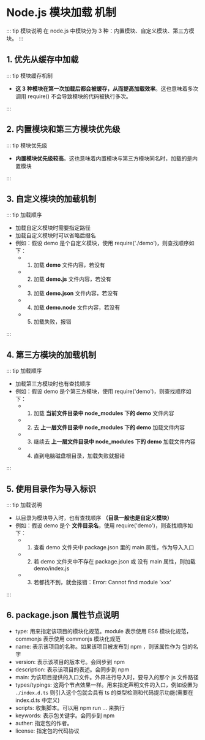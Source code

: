# Node.js 模块加载 机制

::: tip 模块说明
在 node.js 中模块分为 3 种：内置模块、自定义模块、第三方模块。
:::

## 1. 优先从缓存中加载

::: tip 模块缓存机制

- **这 3 种模块在第一次加载后都会被缓存，从而提高加载效率**。这也意味着多次调用 require() 不会导致模块的代码被执行多次。

:::

## 2. 内置模块和第三方模块优先级

::: tip 模块优先级

- **内置模块优先级较高**。这也意味着内置模块与第三方模块同名时，加载的是内置模块

:::

## 3. 自定义模块的加载机制

::: tip 加载顺序

- 加载自定义模块时需要指定路径
- 加载自定义模块时可以省略后缀名
- 例如：假设 demo 是个自定义模块，使用 require('./demo')，则查找顺序如下：
  - 1. 加载 **demo** 文件内容，若没有
  - 2. 加载 **demo.js** 文件内容，若没有
  - 3. 加载 **demo.json** 文件内容，若没有
  - 4. 加载 **demo.node** 文件内容，若没有
  - 5. 加载失败，报错

:::

## 4. 第三方模块的加载机制

::: tip 加载顺序

- 加载第三方模块时也有查找顺序
- 例如：假设 demo 是个第三方模块，使用 require('demo')，则查找顺序如下：
  - 1. 加载 **当前文件目录中 node_modules 下的 demo** 文件内容
  - 2. 去 **上一层文件目录中 node_modules 下的 demo** 加载文件内容
  - 3. 继续去 **上一层文件目录中 node_modules 下的 demo** 加载文件内容
  - 4. 直到电脑磁盘根目录，加载失败就报错

:::

## 5. 使用目录作为导入标识

::: tip 加载说明

- 以目录为模块导入时，也有查找顺序 **（目录一般也是自定义模块）**
- 例如：假设 demo 是个 **文件目录名**，使用 require('demo')，则查找顺序如下：
  - 1. 查看 demo 文件夹中 package.json 里的 main 属性，作为导入入口
  - 2. 若 demo 文件夹中不存在 package.json 或 没有 main 属性，则加载 demo/index.js
  - 3. 若都找不到，就会报错：Error: Cannot find module 'xxx'

:::

## 6. package.json 属性节点说明

- type: 用来指定该项目的模块化规范。module 表示使用 ES6 模块化规范，commonjs 表示使用 commonjs 模块化规范
- name: 表示该项目的名称。如果该项目被发布到 npm ，则该属性作为 包的名字
- version: 表示该项目的版本号。会同步到 npm
- description: 表示该项目的表述。会同步到 npm
- main: 为该项目提供的入口文件。外界进行导入时，要导入的那个 js 文件路径
- types/typings: 这两个节点效果一样。用来指定声明文件的入口，例如设置为 `./index.d.ts` 则引入这个包就会具有 ts 的类型检测和代码提示功能(需要在 index.d.ts 中定义)
- scripts: 收集脚本。可以用 npm run ... 来执行
- keywords: 表示包关键字。会同步到 npm
- auther: 指定包的作者。
- license: 指定包的代码协议
